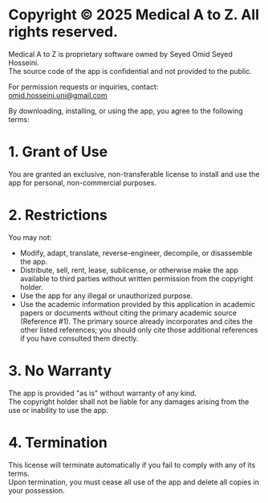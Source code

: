 # Copyright © 2025 Medical A to Z. All rights reserved.

Medical A to Z is proprietary software owned by Seyed Omid Seyed Hosseini.  
The source code of the app is confidential and not provided to the public.

For permission requests or inquiries, contact:  
omid.hosseini.uni@gmail.com

By downloading, installing, or using the app, you agree to the following terms:

# **1. Grant of Use**  
You are granted an exclusive, non-transferable license to install and use the app for personal, non-commercial purposes.

# **2. Restrictions**  
You may not:
- Modify, adapt, translate, reverse-engineer, decompile, or disassemble the app.
- Distribute, sell, rent, lease, sublicense, or otherwise make the app available to third parties without written permission from the copyright holder.
- Use the app for any illegal or unauthorized purpose.
- Use the academic information provided by this application in academic papers or documents without citing the primary academic source (Reference #1). The primary source already incorporates and cites the other listed references; you should only cite those additional references if you have consulted them directly.

# **3. No Warranty**  
The app is provided "as is" without warranty of any kind.  
The copyright holder shall not be liable for any damages arising from the use or inability to use the app.

# **4. Termination**  
This license will terminate automatically if you fail to comply with any of its terms.  
Upon termination, you must cease all use of the app and delete all copies in your possession.


